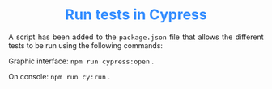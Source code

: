 <h1 style="text-align: center; color: #338DFF;">Run tests in Cypress</h1>

<p style="text-align: justify;">A script has been added to the <code style="font-size:13px">package.json</code> file that allows the different tests to be run using the following commands:</p>

<p style="text-align: justify;">Graphic interface: <code style="font-size:13px">npm run cypress:open</code> .<p>

<p style="text-align: justify;">On console: <code style="font-size:13px">npm run cy:run</code> .<p>